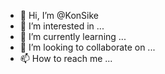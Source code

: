- 👋 Hi, I’m @KonSike
- 👀 I’m interested in ...
- 🌱 I’m currently learning ...
- 💞️ I’m looking to collaborate on ...
- 📫 How to reach me ...

<!---
KonSike/KonSike is a ✨ special ✨ repository because its `README.md` (this file) appears on your GitHub profile.
You can click the Preview link to take a look at your changes.
--->
